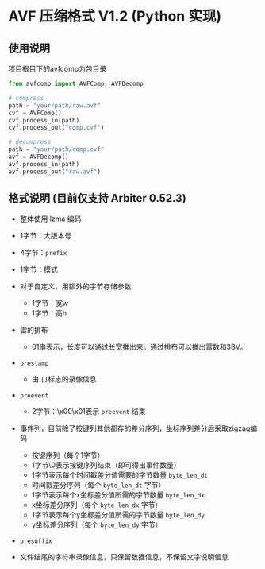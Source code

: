 # AVF 压缩格式 V1.2 (Python 实现)

## 使用说明

项目根目下的avfcomp为包目录

```python
from avfcomp import AVFComp, AVFDecomp

# compress
path = "your/path/raw.avf"
cvf = AVFComp()
cvf.process_in(path)
cvf.process_out("comp.cvf")

# decompress
path = "your/path/comp.cvf"
avf = AVFDecomp()
avf.process_in(path)
avf.process_out("raw.avf")
```

## 格式说明 (目前仅支持 Arbiter 0.52.3)

- 整体使用 lzma 编码

- 1字节：大版本号

- 4字节：`prefix`

- 1字节：模式

- 对于自定义，用额外的字节存储参数
  - 1字节：宽w
  - 1字节：高h

- 雷的排布
  - 01串表示，长度可以通过长宽推出来。通过排布可以推出雷数和3BV。

- `prestamp`
  - 由 `[]`标志的录像信息
- `preevent`
  - 2字节：\x00\x01表示 `preevent` 结束

- 事件列，目前除了按键列其他都存的差分序列，坐标序列差分后采取zigzag编码
  - 按键序列（每个1字节）
  - 1字节\0表示按键序列结束（即可得出事件数量）
  - 1字节表示每个时间戳差分值需要的字节数量 `byte_len_dt`
  - 时间戳差分序列（每个 `byte_len_dt` 字节）
  - 1字节表示每个x坐标差分值所需的字节数量 `byte_len_dx`
  - x坐标差分序列（每个 `byte_len_dx` 字节）
  - 1字节表示每个y坐标差分值所需的字节数量 `byte_len_dy`
  - y坐标差分序列（每个 `byte_len_dy` 字节）

- `presuffix`

- 文件结尾的字符串录像信息，只保留数据信息，不保留文字说明信息

